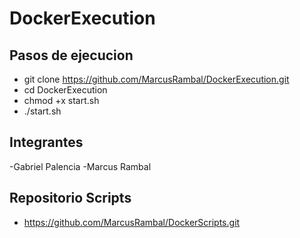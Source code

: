 # DockerExecution
## Pasos de ejecucion

- git clone https://github.com/MarcusRambal/DockerExecution.git
- cd DockerExecution
- chmod +x start.sh
- ./start.sh

## Integrantes

 -Gabriel Palencia
 -Marcus Rambal
 
## Repositorio Scripts
 - https://github.com/MarcusRambal/DockerScripts.git
 
